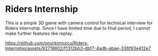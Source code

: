 # Riders Internship
 This is a simple 3D game with camera control for technical interview for Riders internship. Since I have limited time due to final period, I cannot make further features like replay. 



https://github.com/onurkomurcu/Riders-Internship/assets/92719802/f1312bb3-dbf7-4adb-abae-336f93e412e7

